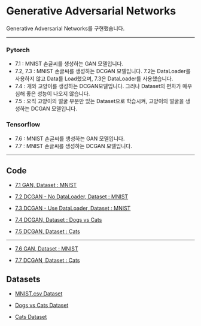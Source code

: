 # Generative Adversarial Networks  

Generative Adversarial Networks를 구현했습니다.   

---

### Pytorch   
- 7.1 : MNIST 손글씨를 생성하는 GAN 모델입니다.  
- 7.2, 7.3 : MNIST 손글씨를 생성하는 DCGAN 모델입니다. 7.2는 DataLoader를 사용하지 않고 Data를 Load했으며, 7.3은 DataLoader를 사용했습니다. 
- 7.4 : 개와 고양이를 생성하는 DCGAN모델입니다. 그러나 Dataset의 편차가 매우 심해 좋은 성능이 나오지 않습니다.
- 7.5 : 오직 고양이의 얼굴 부분만 있는 Dataset으로 학습시켜, 고양이의 얼굴을 생성하는 DCGAN 모델입니다.   


### Tensorflow   
- 7.6 : MNIST 손글씨를 생성하는 GAN 모델입니다. 
- 7.7 : MNIST 손글씨를 생성하는 DCGAN 모델입니다.

---



## Code  

- [7.1 GAN, Dataset : MNIST](7_GAN/7.1_GAN_MNIST_Pytorch.py)  

- [7.2 DCGAN - No DataLoader, Dataset : MNIST](7_GAN/7.2_DCGAN_MNIST_No_DataLoader_Pytorch.py)  

- [7.3 DCGAN - Use DataLoader, Dataset : MNIST](7_GAN/7.3_DCGAN_MNIST_Use_DataLoader_Pytorch.py)  

- [7.4 DCGAN, Dataset : Dogs vs Cats](7_GAN/7.4_DCGAN_dogs_vs_cats_Pytorch.py)  

- [7.5 DCGAN, Dataset : Cats](7_GAN/7.5_DCGAN_cats_Pytorch.py)  


---   

- [7.6 GAN, Dataset : MNIST](7_GAN/7.6_GAN_MNIST_Tensorflow.py)  

- [7.7 DCGAN, Dataset : Cats](7_GAN/7.7_DCGAN_MNIST_Tensorflow.py)    


## Datasets  

- [MNIST.csv Dataset](https://www.kaggle.com/datasets/oddrationale/mnist-in-csv)  

- [Dogs vs Cats Dataset](https://www.kaggle.com/competitions/dogs-vs-cats/data)  

- [Cats Dataset](https://www.kaggle.com/datasets/veeralakrishna/cat-faces-dataset?resource=download-directory)
